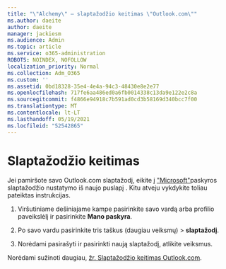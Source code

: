 ```yaml
---
title: "\"Alchemy\" – slaptažodžio keitimas \"Outlook.com\""
ms.author: daeite
author: daeite
manager: jackiesm
ms.audience: Admin
ms.topic: article
ms.service: o365-administration
ROBOTS: NOINDEX, NOFOLLOW
localization_priority: Normal
ms.collection: Adm_O365
ms.custom: ''
ms.assetid: 0bd18328-35e4-4e4a-94c3-48430e8e2e77
ms.openlocfilehash: 717fe6aa486ed0a6fb0014338c13da9e122e2c8a
ms.sourcegitcommit: f4866e94918c7b591ad0cd3b58169d340bcc7f00
ms.translationtype: MT
ms.contentlocale: lt-LT
ms.lasthandoff: 05/19/2021
ms.locfileid: "52542865"
---
```

# <a name="change-your-password"></a>Slaptažodžio keitimas

Jei pamiršote savo Outlook.com slaptažodį, eikite į ["Microsoft"](https://go.microsoft.com/fwlink/p/?linkid=841909)paskyros slaptažodžio nustatymo iš naujo puslapį . Kitu atveju vykdykite toliau pateiktas instrukcijas.
  
1. Viršutiniame dešiniajame kampe pasirinkite savo vardą arba profilio paveikslėlį ir pasirinkite **Mano paskyra**. 
    
2. Po savo vardu pasirinkite tris taškus (daugiau veiksmų) > **slaptažodį**. 
    
3. Norėdami pasirašyti ir pasirinkti naują slaptažodį, atlikite veiksmus. 
    
Norėdami sužinoti daugiau, [žr. Slaptažodžio keitimas Outlook.com](https://support.office.com/article/2138d690-811c-4545-b2f3-e4dbe80c9735.aspx).
  

